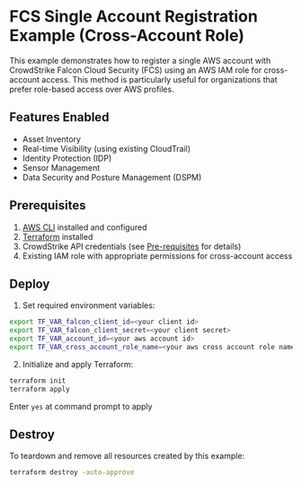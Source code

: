# FCS Single Account Registration Example (Cross-Account Role)

This example demonstrates how to register a single AWS account with CrowdStrike Falcon Cloud Security (FCS) using an AWS IAM role for cross-account access. This method is particularly useful for organizations that prefer role-based access over AWS profiles.

## Features Enabled

- Asset Inventory
- Real-time Visibility (using existing CloudTrail)
- Identity Protection (IDP)
- Sensor Management
- Data Security and Posture Management (DSPM)

## Prerequisites

1. [AWS CLI](https://docs.aws.amazon.com/cli/latest/userguide/install-cliv2.html) installed and configured
2. [Terraform](https://learn.hashicorp.com/tutorials/terraform/install-cli) installed
3. CrowdStrike API credentials (see [Pre-requisites](../../README.md#pre-requisites) for details)
4. Existing IAM role with appropriate permissions for cross-account access

## Deploy

1. Set required environment variables:
```sh
export TF_VAR_falcon_client_id=<your client id>
export TF_VAR_falcon_client_secret=<your client secret>
export TF_VAR_account_id=<your aws account id>
export TF_VAR_cross_account_role_name=<your aws cross account role name>
```

2. Initialize and apply Terraform:
```sh
terraform init
terraform apply
```

Enter `yes` at command prompt to apply


## Destroy

To teardown and remove all resources created by this example:

```sh
terraform destroy -auto-approve
```
